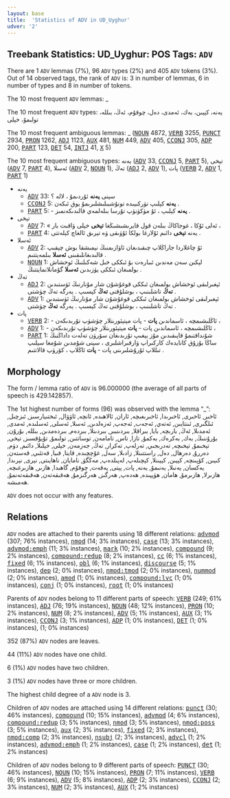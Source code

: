 ```yaml
---
layout: base
title:  'Statistics of ADV in UD_Uyghur'
udver: '2'
---
```


## Treebank Statistics: UD_Uyghur: POS Tags: `ADV`

There are 1 `ADV` lemmas (7%), 96 `ADV` types (2%) and 405 `ADV` tokens (3%).
Out of 14 observed tags, the rank of `ADV` is: 3 in number of lemmas, 6 in number of types and 8 in number of tokens.

The 10 most frequent `ADV` lemmas: _

The 10 most frequent `ADV` types:  يەنە، كېيىن، بەك، ئەمدى، دەل، چوقۇم، ئەڭ، بىللە، تولىمۇ، خېلى

The 10 most frequent ambiguous lemmas: _ (<tt><a href="ug-pos-NOUN.html">NOUN</a></tt> 4872, <tt><a href="ug-pos-VERB.html">VERB</a></tt> 3255, <tt><a href="ug-pos-PUNCT.html">PUNCT</a></tt> 2934, <tt><a href="ug-pos-PRON.html">PRON</a></tt> 1262, <tt><a href="ug-pos-ADJ.html">ADJ</a></tt> 1123, <tt><a href="ug-pos-AUX.html">AUX</a></tt> 481, <tt><a href="ug-pos-NUM.html">NUM</a></tt> 449, <tt><a href="ug-pos-ADV.html">ADV</a></tt> 405, <tt><a href="ug-pos-CCONJ.html">CCONJ</a></tt> 305, <tt><a href="ug-pos-ADP.html">ADP</a></tt> 200, <tt><a href="ug-pos-PART.html">PART</a></tt> 123, <tt><a href="ug-pos-DET.html">DET</a></tt> 54, <tt><a href="ug-pos-INTJ.html">INTJ</a></tt> 41, <tt><a href="ug-pos-X.html">X</a></tt> 5)

The 10 most frequent ambiguous types:  يەنە (<tt><a href="ug-pos-ADV.html">ADV</a></tt> 33, <tt><a href="ug-pos-CCONJ.html">CCONJ</a></tt> 5, <tt><a href="ug-pos-PART.html">PART</a></tt> 5), تېخى (<tt><a href="ug-pos-ADV.html">ADV</a></tt> 7, <tt><a href="ug-pos-PART.html">PART</a></tt> 4), ئەسلا (<tt><a href="ug-pos-ADV.html">ADV</a></tt> 2, <tt><a href="ug-pos-NOUN.html">NOUN</a></tt> 1), تەڭ (<tt><a href="ug-pos-ADJ.html">ADJ</a></tt> 2, <tt><a href="ug-pos-ADV.html">ADV</a></tt> 1), پات (<tt><a href="ug-pos-VERB.html">VERB</a></tt> 2, <tt><a href="ug-pos-ADV.html">ADV</a></tt> 1, <tt><a href="ug-pos-PART.html">PART</a></tt> 1)


* يەنە
  * <tt><a href="ug-pos-ADV.html">ADV</a></tt> 33: سېنى <b>يەنە</b> ئۇردىمۇ ، لالە ؟
  * <tt><a href="ug-pos-CCONJ.html">CCONJ</a></tt> 5: <b>يەنە</b> كېلىپ تۈركىيىدە تونۇشبىلىشلىرىمۇ يوق ئىكەن .
  * <tt><a href="ug-pos-PART.html">PART</a></tt> 5: - <b>يەنە</b> كېلىپ ، ئۇ مۈكۈنۈپ تۇرسا بىلەلمەي قالىدىكەنمىز .
* تېخى
  * <tt><a href="ug-pos-ADV.html">ADV</a></tt> 7: « ئەلى ئۇكا ، غوجاكاڭ بىلەن قول قايرىشىشىڭغا <b>تېخى</b> خېلى ۋاقىت بار ،
  * <tt><a href="ug-pos-PART.html">PART</a></tt> 4: يەنە <b>تېخى</b> دائىم ئۇلارغا بولكا ئۇۋىقى ۋە تېرىق ئالغاچ كېلەتتى .
* ئەسلا
  * <tt><a href="ug-pos-ADV.html">ADV</a></tt> 2: ئۇ چاغلاردا جاراڭلاپ چىقىدىغان ئاۋازىمنىڭ نېمىشقا بوش چېقىپ قالىدىغانلىقىنى <b>ئەسلا</b> بىلمەيتتىم .
  * <tt><a href="ug-pos-NOUN.html">NOUN</a></tt> 1: لېكىن سەن مەندىن ئىبارەت بۇ ئىككى خىل شەكىلنىڭ ئوخشاش بولمىغان ئىككى يۈزىدىن <b>ئەسلا</b> گۇمانلانمايتتىڭ .
* تەڭ
  * <tt><a href="ug-pos-ADJ.html">ADJ</a></tt> 2: ئېغىرلىقى ئوخشاش بولمىغان ئىككى قوغۇشۇن شار مۇنارنىڭ ئۈستىدىن <b>تەڭ</b> تاشلىنىپ ، بوشلۇقنى <b>تەڭ</b> كېسىپ . يەرگە تەڭ چۈشتى .
  * <tt><a href="ug-pos-ADV.html">ADV</a></tt> 1: ئېغىرلىقى ئوخشاش بولمىغان ئىككى قوغۇشۇن شار مۇنارنىڭ ئۈستىدىن تەڭ تاشلىنىپ ، بوشلۇقنى تەڭ كېسىپ . يەرگە <b>تەڭ</b> چۈشتى .
* پات
  * <tt><a href="ug-pos-VERB.html">VERB</a></tt> 2: - ئاڭلىشىمچە ، ئاسماندىن <b>پات</b> - پات مېتېئورىتلار چۈشۈپ تۇرىدىكەن ،
  * <tt><a href="ug-pos-ADV.html">ADV</a></tt> 1: - ئاڭلىشىمچە ، ئاسماندىن پات - <b>پات</b> مېتېئورىتلار چۈشۈپ تۇرىدىكەن ،
  * <tt><a href="ug-pos-PART.html">PART</a></tt> 1: شۇنداقتىمۇ قاپىقىدىن مۇز يېغىپ تۇرىدىغان سۆرۈن تەلەت داداڭنىڭ ساڭا بۇزۇق كانايدەك كاركىراپ ۋارقىراشلىرى ، سېنى شۇمدىن شۇمغا سېلىپ تىللاپ ئۇرۇشلىرىنى پات - <b>پات</b> ئاڭلاپ ، كۆرۈپ قالاتتىم .

## Morphology

The form / lemma ratio of `ADV` is 96.000000 (the average of all parts of speech is 429.142857).

The 1st highest number of forms (96) was observed with the lemma “_”: ئاخىر, ئاخىرى, ئاخىرىدا, ئاخىرىغىچە, ئاران, ئالاھىدە, ئانچە, ئاۋۋال, ئىختىيارسىز, ئىزچىل, ئىلگىرى, ئىنتايىن, ئەتەي, ئەجەب, ئەجەپ, ئەزەلدىن, ئەسلا, ئەسلى, ئەسلىدە, ئەمدى, ئەمدىلا, ئەڭ, بارىچە, بايا, بىراقلا, بىردىنبىر, بىردىنلا, بىردەم, بىردەمدىن, بىللە, بۇرۇن, بۇرۇننىڭ, بەك, بەكرەك, بەكمۇ, تازا, تاس, تامامەن, توساتتىن, تولىمۇ, تۇيۇقسىز, تېخى, تېخىمۇ, تېخىچە, تەدرىجىي, تەرلەپ, تەكرار, تەڭ, جەزمەن, خېلى, خېلىلا, دائىم, دۈم, دەررۇ, دەرھال, دەل, راستتىنلا, زادىلا, سەل, غۇچچىدە, قايتا, قىيا, قەتئىي, قەستەن, كىيىن, كۆپىنچە, كېيىن, كېيىنلا, كېچىلەپ, لەپىلدەپ, مەڭگۈ, نامايان, ناھايىتى, نېرى, نېرىدا, يەكسان, يەنىلا, يەنىمۇ, يەنە, پات, پېتى, پەقەت, چوقۇم, گاھىدا, ھازىر, ھازىرغىچە, ھازىرلا, ھازىرمۇ, ھامان, ھۈپپىدە, ھەدەپ, ھەرگىز, ھەرگىزمۇ, ھەقىقەتەن, ھەقىقەتەنمۇ, ھەمىشە.

`ADV` does not occur with any features.


## Relations

`ADV` nodes are attached to their parents using 18 different relations: <tt><a href="ug-dep-advmod.html">advmod</a></tt> (307; 76% instances), <tt><a href="ug-dep-nmod.html">nmod</a></tt> (14; 3% instances), <tt><a href="ug-dep-case.html">case</a></tt> (13; 3% instances), <tt><a href="ug-dep-advmod-emph.html">advmod:emph</a></tt> (11; 3% instances), <tt><a href="ug-dep-mark.html">mark</a></tt> (10; 2% instances), <tt><a href="ug-dep-compound.html">compound</a></tt> (9; 2% instances), <tt><a href="ug-dep-compound-redup.html">compound:redup</a></tt> (8; 2% instances), <tt><a href="ug-dep-cc.html">cc</a></tt> (6; 1% instances), <tt><a href="ug-dep-fixed.html">fixed</a></tt> (6; 1% instances), <tt><a href="ug-dep-obl.html">obl</a></tt> (6; 1% instances), <tt><a href="ug-dep-discourse.html">discourse</a></tt> (5; 1% instances), <tt><a href="ug-dep-dep.html">dep</a></tt> (2; 0% instances), <tt><a href="ug-dep-nmod-tmod.html">nmod:tmod</a></tt> (2; 0% instances), <tt><a href="ug-dep-nummod.html">nummod</a></tt> (2; 0% instances), <tt><a href="ug-dep-amod.html">amod</a></tt> (1; 0% instances), <tt><a href="ug-dep-compound-lvc.html">compound:lvc</a></tt> (1; 0% instances), <tt><a href="ug-dep-conj.html">conj</a></tt> (1; 0% instances), <tt><a href="ug-dep-root.html">root</a></tt> (1; 0% instances)

Parents of `ADV` nodes belong to 11 different parts of speech: <tt><a href="ug-pos-VERB.html">VERB</a></tt> (249; 61% instances), <tt><a href="ug-pos-ADJ.html">ADJ</a></tt> (76; 19% instances), <tt><a href="ug-pos-NOUN.html">NOUN</a></tt> (48; 12% instances), <tt><a href="ug-pos-PRON.html">PRON</a></tt> (10; 2% instances), <tt><a href="ug-pos-NUM.html">NUM</a></tt> (8; 2% instances), <tt><a href="ug-pos-ADV.html">ADV</a></tt> (5; 1% instances), <tt><a href="ug-pos-AUX.html">AUX</a></tt> (3; 1% instances), <tt><a href="ug-pos-CCONJ.html">CCONJ</a></tt> (3; 1% instances), <tt><a href="ug-pos-ADP.html">ADP</a></tt> (1; 0% instances), <tt><a href="ug-pos-DET.html">DET</a></tt> (1; 0% instances),  (1; 0% instances)

352 (87%) `ADV` nodes are leaves.

44 (11%) `ADV` nodes have one child.

6 (1%) `ADV` nodes have two children.

3 (1%) `ADV` nodes have three or more children.

The highest child degree of a `ADV` node is 3.

Children of `ADV` nodes are attached using 14 different relations: <tt><a href="ug-dep-punct.html">punct</a></tt> (30; 46% instances), <tt><a href="ug-dep-compound.html">compound</a></tt> (10; 15% instances), <tt><a href="ug-dep-advmod.html">advmod</a></tt> (4; 6% instances), <tt><a href="ug-dep-compound-redup.html">compound:redup</a></tt> (3; 5% instances), <tt><a href="ug-dep-nmod.html">nmod</a></tt> (3; 5% instances), <tt><a href="ug-dep-nmod-poss.html">nmod:poss</a></tt> (3; 5% instances), <tt><a href="ug-dep-aux.html">aux</a></tt> (2; 3% instances), <tt><a href="ug-dep-fixed.html">fixed</a></tt> (2; 3% instances), <tt><a href="ug-dep-nmod-comp.html">nmod:comp</a></tt> (2; 3% instances), <tt><a href="ug-dep-nsubj.html">nsubj</a></tt> (2; 3% instances), <tt><a href="ug-dep-advcl.html">advcl</a></tt> (1; 2% instances), <tt><a href="ug-dep-advmod-emph.html">advmod:emph</a></tt> (1; 2% instances), <tt><a href="ug-dep-case.html">case</a></tt> (1; 2% instances), <tt><a href="ug-dep-det.html">det</a></tt> (1; 2% instances)

Children of `ADV` nodes belong to 9 different parts of speech: <tt><a href="ug-pos-PUNCT.html">PUNCT</a></tt> (30; 46% instances), <tt><a href="ug-pos-NOUN.html">NOUN</a></tt> (10; 15% instances), <tt><a href="ug-pos-PRON.html">PRON</a></tt> (7; 11% instances), <tt><a href="ug-pos-VERB.html">VERB</a></tt> (6; 9% instances), <tt><a href="ug-pos-ADV.html">ADV</a></tt> (5; 8% instances), <tt><a href="ug-pos-ADP.html">ADP</a></tt> (2; 3% instances), <tt><a href="ug-pos-CCONJ.html">CCONJ</a></tt> (2; 3% instances), <tt><a href="ug-pos-NUM.html">NUM</a></tt> (2; 3% instances), <tt><a href="ug-pos-AUX.html">AUX</a></tt> (1; 2% instances)

